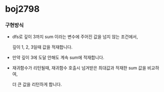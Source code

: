 # boj2798

### 구현방식

- dfs로 깊이 3까지 sum 이라는 변수에 주어진 값을 넘지 않는 조건에서,
    
    깊이 1, 2, 3일때 값을 적재합니다.
    
- 만약 깊이 3에 도달 안해도 계속 sum에 적재합니다.
- 재귀함수가 리턴될때, 재귀함수 호출시 넘겨받은 최대값과 적재한 sum 값을 비교하여,
    
    더 큰  값을 리턴하게 합니다.
